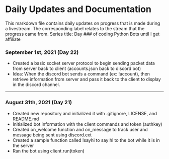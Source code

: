 # Daily Updates and Documentation

This markdown file contains daily updates on progress that is made during a livestream. The corresponding label relates to the stream that the progress came from. Series title: Day ### of coding Python Bots until I get affiliate

### September 1st, 2021 (Day 22)
- Created a basic socket server protocol to begin sending packet data from server back to client (accounts.json back to discord bot)
- Idea: When the discord bot sends a command (ex: !account), then retrieve information from server and pass it back to the client to display in the discord channel.

---

### August 31th, 2021 (Day 21)
- Created new repository and initialized it with .gitignore, LICENSE, and README.md
- Initialized bot information with the client commands and token (authkey)
- Created on_welcome function and on_message to track user and message being sent using discord.ext
- Created a sample function called !sayhi to say hi to the bot while it is in the server
- Ran the bot using client.run(token)